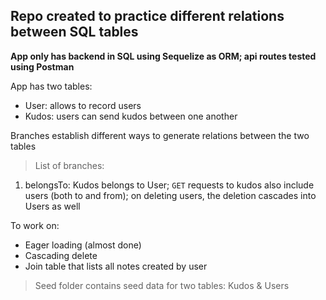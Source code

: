 ## Repo created to practice different relations between SQL tables

**App only has backend in SQL using Sequelize as ORM; api routes tested using Postman**

App has two tables:

- User: allows to record users
- Kudos: users can send kudos between one another

Branches establish different ways to generate relations between the two tables

> List of branches:

1. belongsTo: Kudos belongs to User; `GET` requests to kudos also include users (both to and from); on deleting users, the deletion cascades into Users as well

To work on:

- Eager loading (almost done)
- Cascading delete
- Join table that lists all notes created by user

> Seed folder contains seed data for two tables: Kudos & Users
